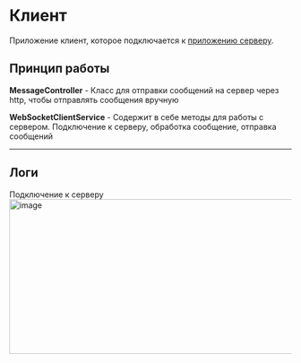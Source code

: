 # Клиент
Приложение клиент, которое подключается к [приложению серверу](https://github.com/NonsensePluto/websocket-server).

## Принцип работы
**MessageController** - Класс для отправки сообщений на сервер через http, чтобы отправлять сообщения вручную

**WebSocketClientService** - Содержит в себе методы для работы с сервером. Подключение к серверу, обработка сообщение, отправка сообщений


---
## Логи
Подключение к серверу  
<img width="1740" height="276" alt="image" src="https://github.com/user-attachments/assets/e195800d-75ab-4010-97b6-ced41502a287" />
